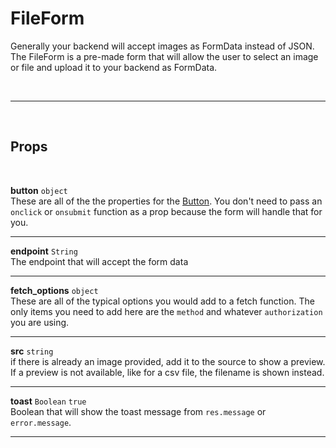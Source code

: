 # FileForm

Generally your backend will accept images as FormData instead of JSON. The FileForm is a pre-made form that will allow the user to select an image or file and upload it to your backend as FormData.

<br>

---

<br>

## Props

<br>

**button** `object` <br>
These are all of the the properties for the [Button](/button). You don't need to pass an `onclick` or `onsubmit` function as a prop because the form will handle that for you.

---

**endpoint** `String` <br>
The endpoint that will accept the form data

---

**fetch_options** `object` <br>
These are all of the typical options you would add to a fetch function. The only items you need to add here are the `method` and whatever `authorization` you are using.

---

**src** `string` <br>
if there is already an image provided, add it to the source to show a preview. If a preview is not available, like for a csv file, the filename is shown instead.

---

**toast** `Boolean` <code class="blue">true</code><br>
Boolean that will show the toast message from `res.message` or `error.message`.

---
